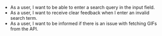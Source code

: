- As a user, I want to be able to enter a search query in the input field.
- As a user, I want to receive clear feedback when I enter an invalid search term.
- As a user, I want to be informed if there is an issue with fetching GIFs from the API.

